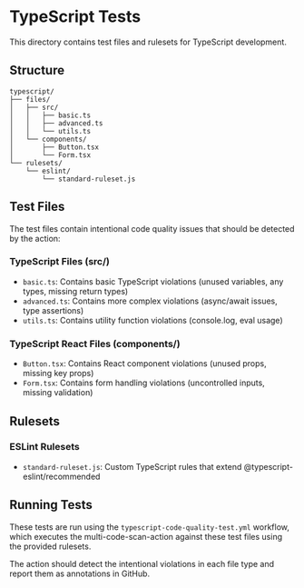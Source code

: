 # TypeScript Tests

This directory contains test files and rulesets for TypeScript development.

## Structure

<pre><code>typescript/
├── files/
│   ├── src/
│   │   ├── basic.ts
│   │   ├── advanced.ts
│   │   └── utils.ts
│   └── components/
│       ├── Button.tsx
│       └── Form.tsx
└── rulesets/
    └── eslint/
        └── standard-ruleset.js
</code></pre>

## Test Files

The test files contain intentional code quality issues that should be detected by the action:

### TypeScript Files (src/)
- `basic.ts`: Contains basic TypeScript violations (unused variables, any types, missing return types)
- `advanced.ts`: Contains more complex violations (async/await issues, type assertions)
- `utils.ts`: Contains utility function violations (console.log, eval usage)

### TypeScript React Files (components/)
- `Button.tsx`: Contains React component violations (unused props, missing key props)
- `Form.tsx`: Contains form handling violations (uncontrolled inputs, missing validation)

## Rulesets

### ESLint Rulesets
- `standard-ruleset.js`: Custom TypeScript rules that extend @typescript-eslint/recommended

## Running Tests

These tests are run using the `typescript-code-quality-test.yml` workflow, which executes the multi-code-scan-action against these test files using the provided rulesets.

The action should detect the intentional violations in each file type and report them as annotations in GitHub.
